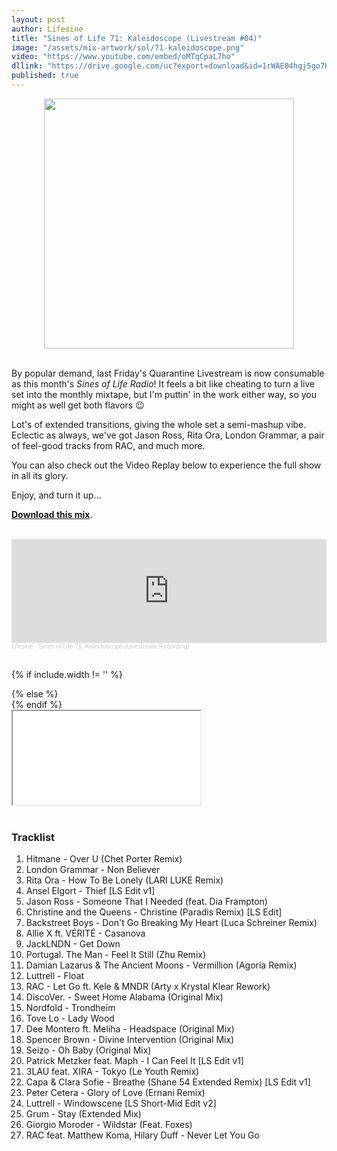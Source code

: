 ```yaml
---
layout: post
author: Lifesine
title: "Sines of Life 71: Kaleidoscope (Livestream #04)"
image: "/assets/mix-artwork/sol/71-kaleidoscope.png"
video: "https://www.youtube.com/embed/oMTqCpaL7ho"
dllink: "https://drive.google.com/uc?export=download&id=1rWAE04hgj5go7HfNKrWkqm93D3FZWnvX"
published: true
---
```


<div style="text-align:center"><img src="{{ page.image }}" width="400px" height="auto" /></div>
<br>

By popular demand, last Friday's Quarantine Livestream is now consumable as this month's _Sines of Life Radio_! It feels a bit like cheating to turn a live set into the monthly mixtape, but I'm puttin' in the work either way, so you might as well get both flavors 😉

Lot's of extended transitions, giving the whole set a semi-mashup vibe. Eclectic as always, we've got Jason Ross, Rita Ora, London Grammar, a pair of feel-good tracks from RAC, and much more.

You can also check out the Video Replay below to experience the full show in all its glory.

Enjoy, and turn it up...

<a href=" {{ page.dllink }} " target="_blank">**Download this mix**</a>.

<br>

<iframe width="100%" height="166" scrolling="no" frameborder="no" allow="autoplay" src="https://w.soundcloud.com/player/?url=https%3A//api.soundcloud.com/tracks/828814840%3Fsecret_token%3Ds-ciRrxduY0TZ&color=%23fccc49&auto_play=false&hide_related=false&show_comments=true&show_user=true&show_reposts=false&show_teaser=true"></iframe><div style="font-size: 10px; color: #cccccc;line-break: anywhere;word-break: normal;overflow: hidden;white-space: nowrap;text-overflow: ellipsis; font-family: Interstate,Lucida Grande,Lucida Sans Unicode,Lucida Sans,Garuda,Verdana,Tahoma,sans-serif;font-weight: 100;"><a href="https://soundcloud.com/lifesine" title="Lifesine" target="_blank" style="color: #cccccc; text-decoration: none;">Lifesine</a> · <a href="https://soundcloud.com/lifesine/sines-of-life-71/s-ciRrxduY0TZ" title="Sines of Life 71: Kaleidoscope (Livestream Recording)" target="_blank" style="color: #cccccc; text-decoration: none;">Sines of Life 71: Kaleidoscope (Livestream Recording)</a></div>

<br>

{% if include.width != '' %}
  <div style="width: {{include.width}}; margin:0 auto;">
{% else %}
  <div>
{% endif %}
  <div class="ytcontainer">
    <iframe class="yt" allowfullscreen src="{{ page.video }}"></iframe>
  </div>
</div>

<br>

### Tracklist

01. Hitmane - Over U (Chet Porter Remix)
02. London Grammar - Non Believer
03. Rita Ora - How To Be Lonely (LARI LUKE Remix)
04. Ansel Elgort - Thief [LS Edit v1]
05. Jason Ross - Someone That I Needed (feat. Dia Frampton)
06. Christine and the Queens - Christine (Paradis Remix) [LS Edit]
07. Backstreet Boys - Don't Go Breaking My Heart (Luca Schreiner Remix)
08. Allie X ft. VÉRITÉ - Casanova
09. JackLNDN - Get Down
10. Portugal. The Man - Feel It Still (Zhu Remix)
11. Damian Lazarus & The Ancient Moons - Vermillion (Agoria Remix)
12. Luttrell - Float
13. RAC - Let Go ft. Kele & MNDR (Arty x Krystal Klear Rework)
14. DiscoVer. - Sweet Home Alabama (Original Mix)
15. Nordfold - Trondheim
16. Tove Lo - Lady Wood
17. Dee Montero ft. Meliha - Headspace (Original Mix)
18. Spencer Brown - Divine Intervention (Original Mix)
19. Seizo - Oh Baby (Original Mix)
20. Patrick Metzker feat. Maph - I Can Feel It [LS Edit v1]
21. 3LAU feat. XIRA - Tokyo (Le Youth Remix)
22. Capa & Clara Sofie - Breathe (Shane 54 Extended Remix) [LS Edit v1]
23. Peter Cetera - Glory of Love (Ernani Remix)
24. Luttrell - Windowscene [LS Short-Mid Edit v2]
25. Grum - Stay (Extended Mix)
26. Giorgio Moroder - Wildstar (Feat. Foxes)
27. RAC feat. Matthew Koma, Hilary Duff - Never Let You Go


<br>
